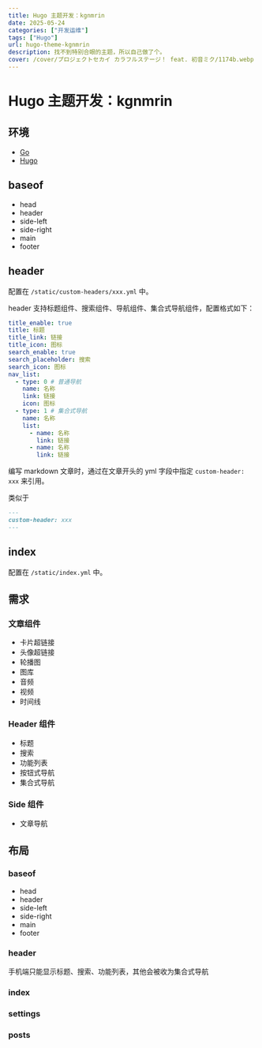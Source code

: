 ```yaml
---
title: Hugo 主题开发：kgnmrin
date: 2025-05-24
categories: ["开发运维"]
tags: ["Hugo"]
url: hugo-theme-kgnmrin
description: 找不到特别合眼的主题，所以自己做了个。
cover: /cover/プロジェクトセカイ カラフルステージ！ feat. 初音ミク/1174b.webp
---
```


# Hugo 主题开发：kgnmrin

## 环境

- [Go](https://go.dev/)
- [Hugo](https://github.com/gohugoio/hugo)

## baseof

- head
- header
- side-left
- side-right
- main
- footer

## header

配置在 `/static/custom-headers/xxx.yml` 中。

header 支持标题组件、搜索组件、导航组件、集合式导航组件，配置格式如下：

```yaml
title_enable: true
title: 标题
title_link: 链接
title_icon: 图标
search_enable: true
search_placeholder: 搜索
search_icon: 图标
nav_list:
  - type: 0 # 普通导航
	name: 名称
	link: 链接
	icon: 图标
  - type: 1	# 集合式导航
	name: 名称
	list:
	  - name: 名称
		link: 链接
	  - name: 名称
		link: 链接
```

编写 markdown 文章时，通过在文章开头的 yml 字段中指定 `custom-header: xxx` 来引用。

类似于

```markdown
---
custom-header: xxx
---
```

## index

配置在 `/static/index.yml` 中。

## 需求

### 文章组件

- 卡片超链接
- 头像超链接
- 轮播图
- 图库
- 音频
- 视频
- 时间线

### Header 组件

- 标题
- 搜索
- 功能列表
- 按钮式导航
- 集合式导航

### Side 组件

- 文章导航

## 布局

### baseof

- head
- header
- side-left
- side-right
- main
- footer

### header

手机端只能显示标题、搜索、功能列表，其他会被收为集合式导航

### index

### settings

### posts

